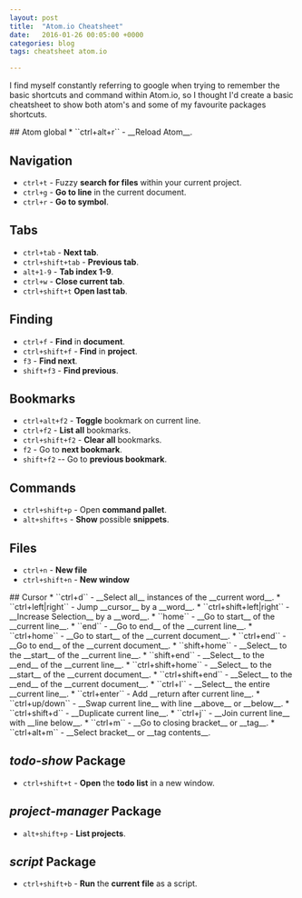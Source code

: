 ```yaml
---
layout: post
title:  "Atom.io Cheatsheet"
date:   2016-01-26 00:05:00 +0000
categories: blog
tags: cheatsheet atom.io

---
```

I find myself constantly referring to google when trying to remember the basic shortcuts and command within Atom.io, so I thought I'd create a basic cheatsheet to show both atom's and some of my favourite packages shortcuts.
<!-- TODO: Figure out a nicer way of writing columned content. -->
<div class="row" markdown="1"><div class="one-half column" markdown="1">
## Atom global
* ``ctrl+alt+r`` - __Reload Atom__.

## Navigation
* ``ctrl+t`` - Fuzzy __search for files__ within your current project.
* ``ctrl+g`` - __Go to line__ in the current document.
* ``ctrl+r`` - __Go to symbol__.

## Tabs
* ``ctrl+tab`` - __Next tab__.
* ``ctrl+shift+tab`` - __Previous tab__.
* ``alt+1-9`` - __Tab index 1-9__.
* ``ctrl+w`` - __Close current tab__.
* ``ctrl+shift+t`` __Open last tab__.

## Finding
* ``ctrl+f`` - __Find__ in __document__.
* ``ctrl+shift+f`` - __Find__ in __project__.
* ``f3`` - __Find next__.
* ``shift+f3`` - __Find previous__.

## Bookmarks
* ``ctrl+alt+f2`` - __Toggle__ bookmark on current line.
* ``ctrl+f2`` - __List all__ bookmarks.
* ``ctrl+shift+f2`` - __Clear all__ bookmarks.
* ``f2`` - Go to __next bookmark__.
* ``shift+f2`` -- Go to __previous bookmark__.

## Commands
* ``ctrl+shift+p`` - Open __command pallet__.
* ``alt+shift+s`` - __Show__ possible __snippets__.

## Files
* ``ctrl+n`` - __New file__
* ``ctrl+shift+n`` - __New window__
</div>
<div class="one-half column" markdown="1">
## Cursor
* ``ctrl+d`` - __Select all__ instances of the __current word__.
* ``ctrl+left|right`` - Jump __cursor__ by a __word__.
* ``ctrl+shift+left|right`` - __Increase Selection__ by a __word__.
* ``home`` - __Go to start__ of the __current line__.
* ``end`` - __Go to end__ of the __current line__.
  * ``ctrl+home`` - __Go to start__ of the __current document__.
  * ``ctrl+end`` - __Go to end__ of the __current document__.
  * ``shift+home`` - __Select__ to the __start__ of the __current line__.
  * ``shift+end`` - __Select__ to the __end__ of the __current line__.
  * ``ctrl+shift+home`` - __Select__ to the __start__ of the __current document__.
  * ``ctrl+shift+end`` - __Select__ to the __end__ of the __current document__.
* ``ctrl+l`` - __Select__ the entire __current line__.
* ``ctrl+enter`` - Add __return after current line__.
* ``ctrl+up/down`` - __Swap current line__ with line __above__ or __below__.
* ``ctrl+shift+d`` - __Duplicate current line__.
* ``ctrl+j`` - __Join current line__ with __line below__.
* ``ctrl+m`` - __Go to closing bracket__ or __tag__.
* ``ctrl+alt+m`` - __Select bracket__ or __tag contents__.

## *todo-show* Package
* ``ctrl+shift+t`` - __Open__ the __todo list__ in a new window.

## *project-manager* Package
* ``alt+shift+p`` - __List projects__.

## *script* Package
* ``ctrl+shift+b`` - __Run__ the __current file__ as a script.
</div></div>
